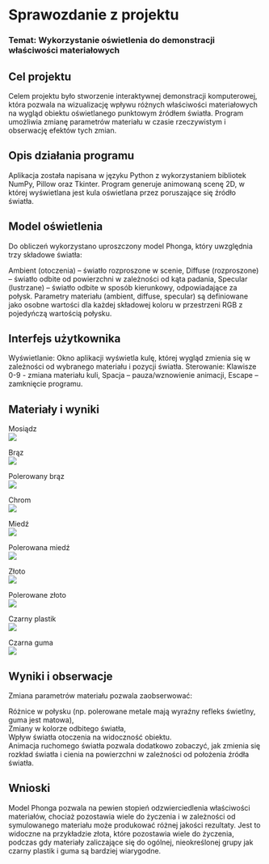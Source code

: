 # Sprawozdanie z projektu
### Temat: Wykorzystanie oświetlenia do demonstracji właściwości materiałowych
## Cel projektu
Celem projektu było stworzenie interaktywnej demonstracji komputerowej, która pozwala na wizualizację wpływu różnych właściwości materiałowych na wygląd obiektu oświetlanego punktowym źródłem światła. Program umożliwia zmianę parametrów materiału w czasie rzeczywistym i obserwację efektów tych zmian.

## Opis działania programu
Aplikacja została napisana w języku Python z wykorzystaniem bibliotek NumPy, Pillow oraz Tkinter. Program generuje animowaną scenę 2D, w której wyświetlana jest kula oświetlana przez poruszające się źródło światła.

## Model oświetlenia
Do obliczeń wykorzystano uproszczony model Phonga, który uwzględnia trzy składowe światła:

Ambient (otoczenia) – światło rozproszone w scenie,
Diffuse (rozproszone) – światło odbite od powierzchni w zależności od kąta padania,
Specular (lustrzane) – światło odbite w sposób kierunkowy, odpowiadające za połysk.
Parametry materiału (ambient, diffuse, specular) są definiowane jako osobne wartości dla każdej składowej koloru w przestrzeni RGB z pojedyńczą wartością połysku.

## Interfejs użytkownika
Wyświetlanie: Okno aplikacji wyświetla kulę, której wygląd zmienia się w zależności od wybranego materiału i pozycji światła.
Sterowanie:
Klawisze 0-9 - zmiana materiału kuli,
Spacja – pauza/wznowienie animacji,
Escape – zamknięcie programu.

## Materiały i wyniki

Mosiądz  
![](mosiadz.png)  

Brąz  
![](braz.png)  

Polerowany brąz  
![](polerowany_braz.png)  

Chrom  
![](chrom.png)  

Miedź  
![](miedz.png)  

Polerowana miedź  
![](polerowana_miedz.png)  

Złoto  
![](zloto.png)  

Polerowane złoto  
![](polerowane_zloto.png)  

Czarny plastik  
![](czarny_plastik.png)  

Czarna guma  
![](czarna_guma.png)  

## Wyniki i obserwacje
Zmiana parametrów materiału pozwala zaobserwować:

Różnice w połysku (np. polerowane metale mają wyraźny refleks świetlny, guma jest matowa),  
Zmiany w kolorze odbitego światła,  
Wpływ światła otoczenia na widoczność obiektu.  
Animacja ruchomego światła pozwala dodatkowo zobaczyć, jak zmienia się rozkład światła i cienia na powierzchni w zależności od położenia źródła światła.

## Wnioski
Model Phonga pozwala na pewien stopień odzwierciedlenia właściwości materiałów, chociaż pozostawia wiele do życzenia i w zależności od symulowanego materiału może produkować różnej jakości rezultaty. Jest to widoczne na przykładzie złota, które pozostawia wiele do życzenia, podczas gdy materiały zaliczające się do ogólnej, nieokreślonej grupy jak czarny plastik i guma są bardziej wiarygodne.

